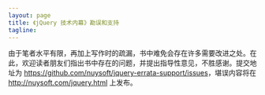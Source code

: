 ```yaml
---
layout: page
title: 《jQuery 技术内幕》勘误和支持
tagline: 
---
```

由于笔者水平有限，再加上写作时的疏漏，书中难免会存在许多需要改进之处。在此，欢迎读者朋友们指出书中存在的问题，并提出指导性意见，不胜感谢。提交地址为 <https://github.com/nuysoft/jquery-errata-support/issues>，堪误内容将在 <http://nuysoft.com/jquery.html> 上发布。
